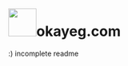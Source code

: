 # <img src="https://github.com/badoge/okayeg.com/assets/18620902/d5e6a527-c36b-4dd6-8b24-e61b7527c4db" width="56">okayeg.com 

:) incomplete readme
